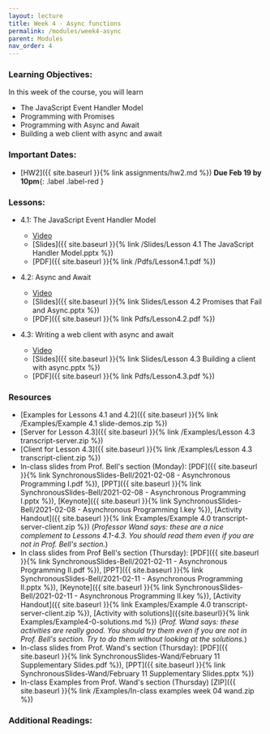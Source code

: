 ```yaml
---
layout: lecture
title: Week 4 - Async functions
permalink: /modules/week4-async
parent: Modules
nav_order: 4
---
```

### Learning Objectives:

In this week of the course, you will learn
* The JavaScript Event Handler Model
* Programming with Promises
* Programming with Async and Await
* Building a web client with async and await


### Important Dates:
* [HW2]({{ site.baseurl }}{% link assignments/hw2.md %}) **Due Feb 19 by 10pm**{: .label .label-red }


### Lessons:
* 4.1: The JavaScript Event Handler Model

    * [Video](https://northeastern.instructure.com/courses/60188/modules/items/5518389)
    * [Slides]({{ site.baseurl }}{% link /Slides/Lesson 4.1 The JavaScript Handler Model.pptx %}) 
    * [PDF]({{ site.baseurl }}{% link /Pdfs/Lesson4.1.pdf %})

* 4.2: Async and Await

    * [Video](https://northeastern.instructure.com/courses/60188/modules/items/5518390)
    * [Slides]({{ site.baseurl }}{% link Slides/Lesson 4.2 Promises that Fail and Async.pptx %}) 
    * [PDF]({{ site.baseurl }}{% link Pdfs/Lesson4.2.pdf %})
    
* 4.3: Writing a web client with async and await

    * [Video](https://northeastern.instructure.com/courses/60188/modules/items/5524404)
    * [Slides]({{ site.baseurl }}{% link Slides/Lesson 4.3 Building a client with async.pptx %}) 
    * [PDF]({{ site.baseurl }}{% link Pdfs/Lesson4.3.pdf %})
    



### Resources
* [Examples for Lessons 4.1 and 4.2]({{ site.baseurl }}{% link /Examples/Example 4.1 slide-demos.zip %})
* [Server for Lesson 4.3]({{ site.baseurl }}{% link /Examples/Lesson 4.3 transcript-server.zip %})
* [Client for Lesson 4.3]({{ site.baseurl }}{% link /Examples/Lesson 4.3 transcript-client.zip %})
* In-class slides from Prof. Bell's section (Monday): [PDF]({{ site.baseurl }}{% link SynchronousSlides-Bell/2021-02-08 - Asynchronous Programming I.pdf %}), [PPT]({{ site.baseurl }}{% link SynchronousSlides-Bell/2021-02-08 - Asynchronous Programming I.pptx %}), [Keynote]({{ site.baseurl }}{% link SynchronousSlides-Bell/2021-02-08 - Asynchronous Programming I.key %}), [Activity Handout]({{ site.baseurl }}{% link Examples/Example 4.0 transcript-server-client.zip %})  (_Professor Wand says: these are a nice complement to Lessons 4.1-4.3.  You should read them even if you are not in Prof. Bell's section._)
* In class slides from Prof Bell's section (Thursday): [PDF]({{ site.baseurl }}{% link SynchronousSlides-Bell/2021-02-11 - Asynchronous Programming II.pdf %}), [PPT]({{ site.baseurl }}{% link SynchronousSlides-Bell/2021-02-11 - Asynchronous Programming II.pptx %}), [Keynote]({{ site.baseurl }}{% link SynchronousSlides-Bell/2021-02-11 - Asynchronous Programming II.key %}), [Activity Handout]({{ site.baseurl }}{% link Examples/Example 4.0 transcript-server-client.zip %}), [Activity with solutions]({{site.baseurl}}{% link Examples/Example4-0-solutions.md %}) (_Prof. Wand says: these activities are really good.  You should try them even if you are not in Prof. Bell's section.  Try to do them without looking at the solutions._)
* In-class slides from Prof. Wand's section (Thursday): 
    [PDF]({{ site.baseurl }}{% link SynchronousSlides-Wand/February 11 Supplementary Slides.pdf %}), 
    [PPT]({{ site.baseurl }}{% link SynchronousSlides-Wand/February 11 Supplementary Slides.pptx %})
* In-class Examples from Prof. Wand's section (Thursday) [ZIP]({{ site.baseurl }}{% link /Examples/In-class examples week 04 wand.zip %})

### Additional Readings:
